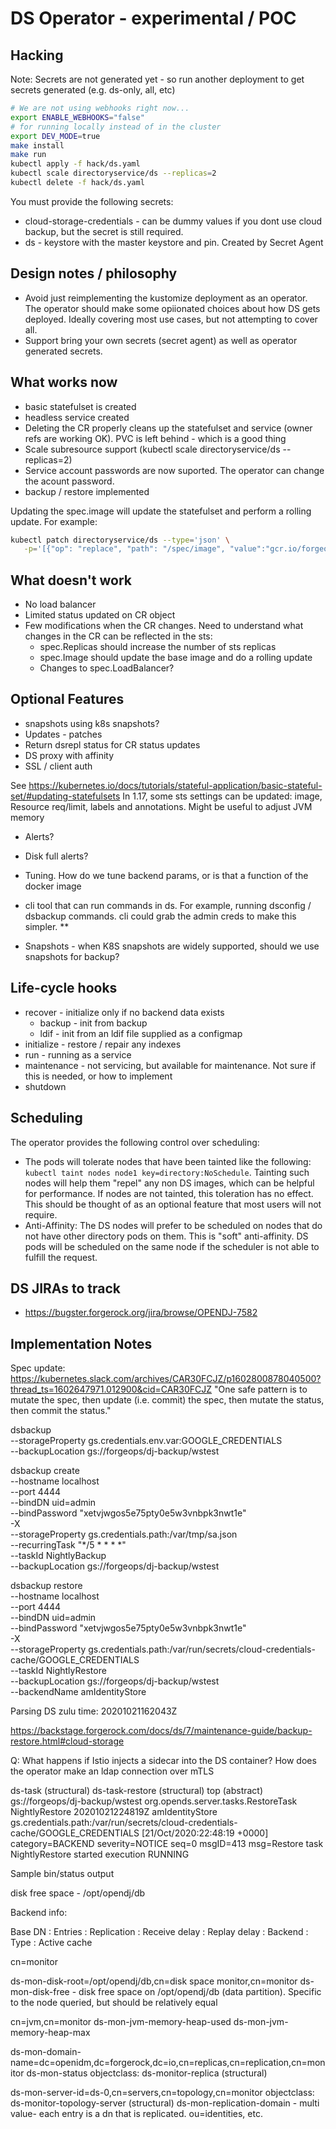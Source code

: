  # DS Operator - experimental / POC

## Hacking

Note: Secrets are not generated yet - so run another deployment to get secrets generated (e.g. ds-only, all, etc)

```bash
# We are not using webhooks right now...
export ENABLE_WEBHOOKS="false"
# for running locally instead of in the cluster
export DEV_MODE=true
make install
make run
kubectl apply -f hack/ds.yaml
kubectl scale directoryservice/ds --replicas=2
kubectl delete -f hack/ds.yaml
```

You must provide the following secrets:

* cloud-storage-credentials - can be dummy values if you dont use cloud backup, but the secret is still required.
* ds - keystore with the master keystore and pin. Created by Secret Agent

## Design notes / philosophy

* Avoid just reimplementing the kustomize deployment as an operator. The operator should make some
  opiionated choices about how DS gets deployed. Ideally covering most use cases, but not attempting to cover all.
* Support bring your own secrets (secret agent) as well as operator generated secrets.


## What works now

* basic statefulset is created
* headless service created
* Deleting the CR properly cleans up the statefulset and service (owner refs are working OK). PVC is left behind - which is a good thing
* Scale subresource support (kubectl scale directoryservice/ds --replicas=2)
* Service account passwords are now suported. The operator can change the acount password.
* backup / restore implemented

Updating the spec.image will update the statefulset and perform a rolling update. For example:

```bash
kubectl patch directoryservice/ds --type='json' \
   -p='[{"op": "replace", "path": "/spec/image", "value":"gcr.io/forgeops-public/ds-idrepo:2020.10.28-AlSugoDiNoci"}]'
```

## What doesn't work

* No load balancer
* Limited status updated on CR object
* Few modifications when the CR changes. Need to understand what changes in the CR can be reflected in the sts:
  * spec.Replicas should increase the number of sts replicas
  * spec.Image should update the base image and do a rolling update
  * Changes to spec.LoadBalancer?

## Optional Features

* snapshots using k8s snapshots?
* Updates - patches
* Return dsrepl status for CR status updates
* DS proxy with affinity
* SSL / client auth

See https://kubernetes.io/docs/tutorials/stateful-application/basic-stateful-set/#updating-statefulsets
In 1.17, some sts settings can be updated: image, Resource req/limit, labels and annotations. Might be useful to adjust JVM memory
* Alerts?
* Disk full alerts?
* Tuning. How do we tune backend params, or is that a function of the docker image

* cli tool that can run commands in ds. For example, running dsconfig / dsbackup commands.  cli could grab the admin creds to make this simpler.
**
* Snapshots - when K8S snapshots are widely supported, should we use snapshots for backup?

## Life-cycle hooks

* recover - initialize only if no backend data exists
  * backup - init from backup
  * ldif - init from an ldif file supplied as a configmap
* initialize - restore / repair any indexes
* run - running as a service
* maintenance - not servicing, but available for maintenance. Not sure if this is needed, or how to implement
* shutdown

## Scheduling

The operator provides the following control over scheduling:

* The pods will tolerate nodes that have been tainted like the following: `kubectl taint nodes node1 key=directory:NoSchedule`. Tainting
 such nodes will help them "repel" any non DS images, which can be helpful for performance.  If nodes are not tainted,
 this toleration has no effect. This should be thought of as an optional feature that most users will not require.
* Anti-Affinity: The DS nodes will prefer to be scheduled on nodes that do not have other directory pods on them. This is
  "soft" anti-affinity.  DS pods will be scheduled on the same node if the scheduler is not able to fulfill the request.


## DS JIRAs to track

* https://bugster.forgerock.org/jira/browse/OPENDJ-7582


## Implementation Notes


Spec update: https://kubernetes.slack.com/archives/CAR30FCJZ/p1602800878040500?thread_ts=1602647971.012900&cid=CAR30FCJZ
"One safe pattern is to mutate the spec, then update (i.e. commit) the spec, then mutate the status, then commit the status."

dsbackup  \
--storageProperty gs.credentials.env.var:GOOGLE_CREDENTIALS \
 --backupLocation gs://forgeops/dj-backup/wstest


 dsbackup create \
 --hostname localhost \
 --port 4444 \
 --bindDN uid=admin \
 --bindPassword "xetvjwgos5e75pty0e5w3vnbpk3nwt1e" \
-X \
--storageProperty gs.credentials.path:/var/tmp/sa.json \
 --recurringTask "*/5 * * * *" \
 --taskId NightlyBackup \
--backupLocation gs://forgeops/dj-backup/wstest



 dsbackup restore \
 --hostname localhost \
 --port 4444 \
 --bindDN uid=admin \
 --bindPassword "xetvjwgos5e75pty0e5w3vnbpk3nwt1e" \
-X \
--storageProperty gs.credentials.path:/var/run/secrets/cloud-credentials-cache/GOOGLE_CREDENTIALS \
 --taskId NightlyRestore \
--backupLocation gs://forgeops/dj-backup/wstest \
--backendName amIdentityStore



Parsing DS zulu time: 20201021162043Z


https://backstage.forgerock.com/docs/ds/7/maintenance-guide/backup-restore.html#cloud-storage


Q: What happens if Istio injects a sidecar into the DS container? How does the operator make an ldap connection over mTLS


ds-task (structural)
ds-task-restore (structural)
top (abstract)
gs://forgeops/dj-backup/wstest
org.opends.server.tasks.RestoreTask
NightlyRestore
20201021224819Z
amIdentityStore
gs.credentials.path:/var/run/secrets/cloud-credentials-cache/GOOGLE_CREDENTIALS
[21/Oct/2020:22:48:19 +0000] category=BACKEND severity=NOTICE seq=0 msgID=413 msg=Restore task NightlyRestore started execution
RUNNING




Sample bin/status output

disk free space - /opt/opendj/db

Backend info:

Base DN                       : Entries : Replication : Receive delay : Replay delay : Backend         : Type  : Active cache



cn=monitor

ds-mon-disk-root=/opt/opendj/db,cn=disk space monitor,cn=monitor
ds-mon-disk-free   - disk free space on /opt/opendj/db (data partition). Specific to the node queried, but should be relatively equal


cn=jvm,cn=monitor
ds-mon-jvm-memory-heap-used
ds-mon-jvm-memory-heap-max



ds-mon-domain-name=dc=openidm\,dc=forgerock\,dc=io,cn=replicas,cn=replication,cn=monitor
ds-mon-status
objectclass: ds-monitor-replica (structural)


ds-mon-server-id=ds-0,cn=servers,cn=topology,cn=monitor
objectclass: ds-monitor-topology-server (structural)
ds-mon-replication-domain - multi value- each entry is a dn that is replicated. ou=identities, etc.

